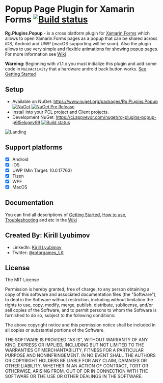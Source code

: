 # Popup Page Plugin for Xamarin Forms [![Build status](https://ci.appveyor.com/api/projects/status/faktrrb31efbqq3x/branch/master?svg=true)](https://ci.appveyor.com/project/Kirill/rg-plugins-popup/branch/master)
**Rg.Plugins.Popup** - is a cross platform plugin for [Xamarin.Forms](https://www.xamarin.com/forms) which allows to open Xamarin.Forms pages as a popup that can be shared across iOS, Android and UWP (macOS supporting will be soon). Also the plugin allows to use very simple and flexible animations for showing popup pages. For more information see [Wiki](https://github.com/rotorgames/Rg.Plugins.Popup/wiki)

**Warning:** Beginning with v1.1.x you must initialize this plugin and add some code in `MainActivity` that a hardware android back button works. [See Getting Started](https://github.com/rotorgames/Rg.Plugins.Popup/wiki/Getting-started)

## Setup
* Available on NuGet: https://www.nuget.org/packages/Rg.Plugins.Popup [![NuGet](https://img.shields.io/nuget/v/Rg.Plugins.Popup.svg)](https://www.nuget.org/packages/Rg.Plugins.Popup/) [![NuGet Pre Release](https://img.shields.io/nuget/vpre/Rg.Plugins.Popup.svg)](https://www.nuget.org/packages/Rg.Plugins.Popup/)
* Install into your PCL project and Client projects.
* Development NuGet: https://ci.appveyor.com/nuget/rg-plugins-popup-p6l5elugev99 [![Build status](https://ci.appveyor.com/api/projects/status/faktrrb31efbqq3x/branch/develop?svg=true)](https://ci.appveyor.com/project/Kirill/rg-plugins-popup/branch/develop)

![Landing](img/popup-landing.png)

## Support platforms

- [x] Android
- [x] iOS
- [x] UWP (Min Target: 10.0.17763)
- [x] Tizen
- [x] WPF
- [x] MacOS

## Documentation
You can find all descriptions of [Getting Started](https://github.com/rotorgames/Rg.Plugins.Popup/wiki/Getting-started), [How to use](https://github.com/rotorgames/Rg.Plugins.Popup/wiki/PopupPage), [Troubleshooting](https://github.com/rotorgames/Rg.Plugins.Popup/wiki/Troubleshooting) and etc in the [Wiki](https://github.com/rotorgames/Rg.Plugins.Popup/wiki)

## Created By: Kirill Lyubimov
* LinkedIn: [Kirill Lyubimov](https://www.linkedin.com/in/kirill-lyubimov-06a68712b/)
* Twitter: [@rotorgames_LK](https://twitter.com/rotorgames_LK)

## License

The MIT License

Permission is hereby granted, free of charge, to any person obtaining a copy
of this software and associated documentation files (the "Software"), to deal
in the Software without restriction, including without limitation the rights
to use, copy, modify, merge, publish, distribute, sublicense, and/or sell
copies of the Software, and to permit persons to whom the Software is
furnished to do so, subject to the following conditions:

The above copyright notice and this permission notice shall be included in
all copies or substantial portions of the Software.

THE SOFTWARE IS PROVIDED "AS IS", WITHOUT WARRANTY OF ANY KIND, EXPRESS OR
IMPLIED, INCLUDING BUT NOT LIMITED TO THE WARRANTIES OF MERCHANTABILITY,
FITNESS FOR A PARTICULAR PURPOSE AND NONINFRINGEMENT. IN NO EVENT SHALL THE
AUTHORS OR COPYRIGHT HOLDERS BE LIABLE FOR ANY CLAIM, DAMAGES OR OTHER
LIABILITY, WHETHER IN AN ACTION OF CONTRACT, TORT OR OTHERWISE, ARISING FROM,
OUT OF OR IN CONNECTION WITH THE SOFTWARE OR THE USE OR OTHER DEALINGS IN
THE SOFTWARE.

